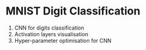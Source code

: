 # MNIST Digit Classification

1. CNN for digits classification
2. Activation layers visualisation
3. Hyper-parameter optimisation for CNN